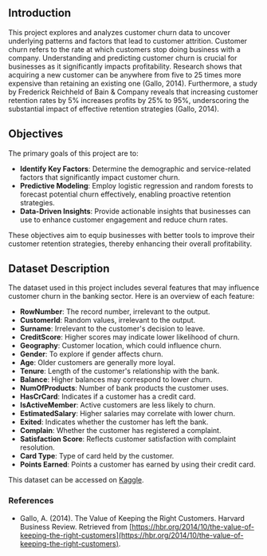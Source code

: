 ## Introduction

This project explores and analyzes customer churn data to uncover underlying patterns and factors that lead to customer attrition. Customer churn refers to the rate at which customers stop doing business with a company. Understanding and predicting customer churn is crucial for businesses as it significantly impacts profitability. Research shows that acquiring a new customer can be anywhere from five to 25 times more expensive than retaining an existing one (Gallo, 2014). Furthermore, a study by Frederick Reichheld of Bain & Company reveals that increasing customer retention rates by 5% increases profits by 25% to 95%, underscoring the substantial impact of effective retention strategies (Gallo, 2014).

## Objectives

The primary goals of this project are to:

- **Identify Key Factors**: Determine the demographic and service-related factors that significantly impact customer churn.
- **Predictive Modeling**: Employ logistic regression and random forests to forecast potential churn effectively, enabling proactive retention strategies.
- **Data-Driven Insights**: Provide actionable insights that businesses can use to enhance customer engagement and reduce churn rates.

These objectives aim to equip businesses with better tools to improve their customer retention strategies, thereby enhancing their overall profitability.

## Dataset Description

The dataset used in this project includes several features that may influence customer churn in the banking sector. Here is an overview of each feature:

- **RowNumber**: The record number, irrelevant to the output.
- **CustomerId**: Random values, irrelevant to the output.
- **Surname**: Irrelevant to the customer's decision to leave.
- **CreditScore**: Higher scores may indicate lower likelihood of churn.
- **Geography**: Customer location, which could influence churn.
- **Gender**: To explore if gender affects churn.
- **Age**: Older customers are generally more loyal.
- **Tenure**: Length of the customer's relationship with the bank.
- **Balance**: Higher balances may correspond to lower churn.
- **NumOfProducts**: Number of bank products the customer uses.
- **HasCrCard**: Indicates if a customer has a credit card.
- **IsActiveMember**: Active customers are less likely to churn.
- **EstimatedSalary**: Higher salaries may correlate with lower churn.
- **Exited**: Indicates whether the customer has left the bank.
- **Complain**: Whether the customer has registered a complaint.
- **Satisfaction Score**: Reflects customer satisfaction with complaint resolution.
- **Card Type**: Type of card held by the customer.
- **Points Earned**: Points a customer has earned by using their credit card.

This dataset can be accessed on [Kaggle](https://www.kaggle.com/datasets/radheshyamkollipara/bank-customer-churn).


### References

- Gallo, A. (2014). The Value of Keeping the Right Customers. Harvard Business Review. Retrieved from [https://hbr.org/2014/10/the-value-of-keeping-the-right-customers](https://hbr.org/2014/10/the-value-of-keeping-the-right-customers).

